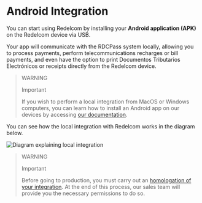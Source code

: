 # Android Integration

You can start using Redelcom by installing your **Android application (APK)** on the Redelcom device via USB.

Your app will communicate with the RDCPass system locally, allowing you to process payments, perform telecommunications recharges or bill payments, and even have the option to print Documentos Tributarios Electrónicos or receipts directly from the Redelcom device.

> WARNING
>
> Important
>
> If you wish to perform a local integration from MacOS or Windows computers, you can learn how to install an Android app on our devices by accessing [our documentation](/developers/en/docs/redelcom/how-tos/install-app-android-macos-windows).

You can see how the local integration with Redelcom works in the diagram below.

</center>

![Diagram explaining local integration](/images/Redelcom/Integrate-via-Android.png)

</center>

> WARNING
>
> Important
>
> Before going to production, you must carry out an [homologation of your integration](/developers/en/docs/redelcom/how-tos/integration-homologation). At the end of this process, our sales team will provide you the necessary permissions to do so.